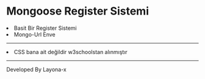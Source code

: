 # Mongoose Register Sistemi

<li> Basit Bir Register Sistemi </li>
<li>Mongo-Url Enve</li>
<HR>
<li> CSS bana ait değildir w3schoolstan alınmıştır</li>
<HR>
<Footer> Developed By Layona-x </Footer>
